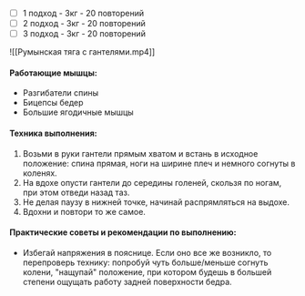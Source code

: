 - [ ] 1 подход - 3кг - 20 повторений
- [ ] 2 подход - 3кг - 20 повторений
- [ ] 3 подход - 3кг - 20 повторений

![[Румынская тяга с гантелями.mp4]]

#### **Работающие мышцы:**

-   Разгибатели спины
-   Бицепсы бедер
-   Большие ягодичные мышцы

#### **Техника выполнения:**

1.  Возьми в руки гантели прямым хватом и встань в исходное положение: спина прямая, ноги на ширине плеч и немного согнуты в коленях.
2.  На вдохе опусти гантели до середины голеней, скользя по ногам, при этом отведи назад таз.
3.  Не делая паузу в нижней точке, начинай распрямляться на выдохе.
4.  Вдохни и повтори то же самое.

#### **Практические советы и рекомендации по выполнению**:

-   Избегай напряжения в пояснице. Если оно все же возникло, то перепроверь технику: попробуй чуть больше/меньше согнуть колени, "нащупай" положение, при котором будешь в большей степени ощущать работу задней поверхности бедра.